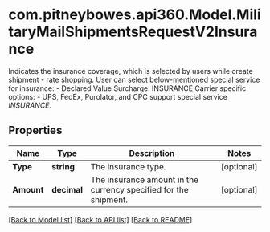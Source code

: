 # com.pitneybowes.api360.Model.MilitaryMailShipmentsRequestV2Insurance
Indicates the insurance coverage, which is selected by users while create shipment - rate shopping. User can select below-mentioned special service for insurance:    - Declared Value Surcharge: INSURANCE      Carrier specific options:   - UPS, FedEx, Purolator, and CPC support special service *INSURANCE*.    

## Properties

Name | Type | Description | Notes
------------ | ------------- | ------------- | -------------
**Type** | **string** | The insurance type. | [optional] 
**Amount** | **decimal** | The insurance amount in the currency specified for the shipment. | [optional] 

[[Back to Model list]](../../README.md#documentation-for-models) [[Back to API list]](../../README.md#documentation-for-api-endpoints) [[Back to README]](../../README.md)

